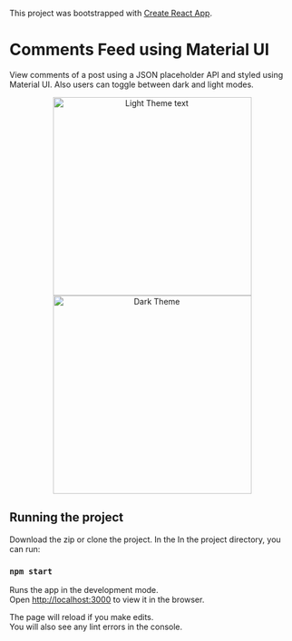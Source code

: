 This project was bootstrapped with [Create React App](https://github.com/facebook/create-react-app).

# Comments Feed using Material UI

View comments of a post using a JSON placeholder API and styled using Material UI. Also users can toggle between dark and light modes.

<p align="center">
  <img src="public/light.png" width="350" title="Light Theme text">
  <img src="public/dark.png" width="350" alt="Dark Theme">
</p>




## Running the project

Download the zip or clone the project. In the In the project directory, you can run:

### `npm start`

Runs the app in the development mode.<br />
Open [http://localhost:3000](http://localhost:3000) to view it in the browser.

The page will reload if you make edits.<br />
You will also see any lint errors in the console.
